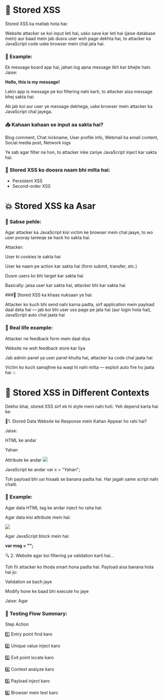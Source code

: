 # 💾 Stored XSS 

Stored XSS ka matlab hota hai:

Website attacker se koi input leti hai, usko save kar leti hai (jaise database mein)
aur baad mein jab dusra user woh page dekhta hai, to attacker ka JavaScript code uske browser mein chal jata hai.

### 🧪 Example:

Ek message board app hai, jahan log apna message likh kar bhejte hain. Jaise:

**<p>Hello, this is my message!</p>**

Lekin app is message pe koi filtering nahi karti, to attacker aisa message bhej sakta hai:

**<p><script>alert('XSS!')</script></p>**

Ab jab koi aur user ye message dekhega, uske browser mein attacker ka JavaScript chal jayega.


### 📥 Kahaan kahaan se input aa sakta hai?

Blog comment, Chat nickname, User profile info, Webmail ka email content, Social media post, Network logs

Ye sab agar filter na hon, to attacker inke zariye JavaScript inject kar sakta hai.

### 📌 Stored XSS ko doosra naam bhi milta hai:

- Persistent XSS
- Second-order XSS

# 💥 Stored XSS ka Asar

### 🧠 Sabse pehle:

Agar attacker ka JavaScript kisi victim ke browser mein chal jaaye, to wo user pooray tareeqe se hack ho sakta hai.

Attacker:

User ki cookies le sakta hai

User ke naam pe action kar sakta hai (form submit, transfer, etc.)

Dusre users ko bhi target kar sakta hai

Basically: jaisa user kar sakta hai, attacker bhi kar sakta hai

###🧨 Stored XSS ka khaas nuksaan ye hai:

Attacker ko kuch bhi send nahi karna padta, sirf application mein payload daal deta hai —
jab koi bhi user uss page pe jata hai (aur login hota hai), JavaScript auto chal jaata hai

### 💬 Real life example:

Attacker ne feedback form mein **<script>...</script>** daal diya

Website ne woh feedback store kar liya

Jab admin panel ya user panel khulta hai, attacker ka code chal jaata hai

Victim ko kuch samajhne ka waqt hi nahi milta — exploit auto fire ho jaata hai 💥

# 🧠 Stored XSS in Different Contexts

Dekho bhai, stored XSS sirf ek hi style mein nahi hoti. Yeh depend karta hai ke:

📍1. Stored Data Website ke Response mein Kahan Appear ho rahi hai?

Jaise:

HTML ke andar <p>Yahan</p>

Attribute ke andar <img src="Yahan">

JavaScript ke andar var x = "Yahan";

Toh payload bhi usi hisaab se banana padta hai. Har jagah same script nahi chalti.

### 🧪 Example:

Agar data HTML tag ke andar inject ho raha hai:

**<p><script>alert(1)</script></p>**

Agar data kisi attribute mein hai:

**<img src="x" onerror="alert(1)">**

Agar JavaScript block mein hai:

**var msg = "<script>alert(1)</script>";**


🔍 2. Website agar koi filtering ya validation karti hai...

Toh fir attacker ko thoda smart hona padta hai. Payload aisa banana hota hai jo:

Validation se bach jaye

Modify hone ke baad bhi execute ho jaye


Jaise: Agar **<script>** block ho jaye, toh attacker img onerror ya iframe srcdoc ya encoded payloads ka use karega.

# 🛣️ Entry Points Dhoondhna

Entry point matlab wo jagah jahan attacker data inject kar sakta hai. Jaise:

- 1. URL parameters:
Example: **?name=Habib<script>**

- 2. Message body (POST request):
Example: feedback forms, comment sections.

- 3. URL path:
Example: **/profile/habib<script>**

- 4. HTTP headers:
Rarely used in reflected XSS, lekin stored XSS mein kaam aa sakte hain (jaise User-Agent).


- 5. Out-of-band sources:

Email input in webmail apps

Tweets in Twitter feed viewers

News snippets from RSS feeds
=> Yeh sab bhi attacker-controlled input ho sakta hai agar app us data ko show karti ho.

### 📤 Exit Points Dhoondhna

Exit point matlab wo jagah jahan pehle daala gaya data dikhaya jaata hai — chahe kisi bhi user ko.

- Comments display ho rahe hain

- Admin panel mein logs aa rahe hain

- Chat messages ya notifications aa rahi hain

- Even obscure audit logs ya profile previews

👉 Kahin bhi data wapas aa raha hai, wo exit point ho sakta hai.

### 😓 Problem Kya Hoti Hai?

1. Link bananay mein dikkat:
Data kis entry se gaya aur kis exit pe dikha — isko map karna mushkil hota hai, especially jab pages zyada hon.

2. Data overwrite ho jata hai:
Jaise agar search history save hoti hai to wo naye searches se replace ho jati hai. To pehle daala hua payload milna mushkil ho jata hai.

⚙️ Smart Manual Approach

Full brute-force na karo. Systematic approach follow karo:

1. Har entry point mein ek unique value daalo, jaise **xss1234**

2. Phir app mein different pages pe jaa kar dekho ye value kahin dikh rahi hai ya nahi

3. Jab value mil jaye, samjho ye stored hai (agar immediately reflect na hui ho)

4. Ab dekho kis context mein hai — HTML, JS block, attribute, etc.


5. Ab uss context ke hisaab se XSS payload test karo, jaise:

**<script>alert(document.cookie)</script>**


### 🔄 Testing Flow Summary:

Step	Action

1️⃣	Entry point find karo

2️⃣	Unique value inject karo

3️⃣	Exit point locate karo

4️⃣	Context analyze karo

5️⃣	Payload inject karo

6️⃣	Browser mein test karo